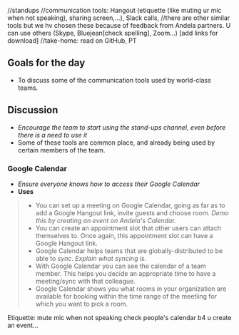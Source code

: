 //standups
//communication tools: Hangout (etiquette (like muting ur mic when not speaking), sharing screen,…), Slack calls, 
//there are other similar tools but we hv chosen these because of feedback from Andela partners. U can use others (Skype, Bluejean[check spelling], Zoom…) [add links for download]
//take-home: read on GitHub, PT

## Goals for the day
* To discuss some of the communication tools used by world-class teams.

## Discussion
* *Encourage the team to start using the stand-ups channel, even before there is a need to use it*
* Some of these tools are common place, and already being used by certain members of the team.

### Google Calendar
* *Ensure everyone knows how to access their Google Calendar*
* __Uses__
> * You can set up a meeting on Google Calendar, going as far as to add a Google Hangout link, invite guests and choose room. *Demo this by creating an event on Andela's Calendar.*
> * You can create an appointment slot that other users can attach themselves to. Once again, this appointment slot can have a Google Hangout link.
> * Google Calendar helps teams that are globally-distributed to be able to *sync*. *Explain what syncing is.*
> * With Google Calendar you can see the calendar of a team member. This helps you decide an appropriate time to have a meeting/sync with that colleague.
> * Google Calendar shows you what rooms in your organization are available for booking within the time range of the meetiing for which you want to pick a room.

Etiquette:
mute mic when not speaking
check people's calendar b4 u create an event...
